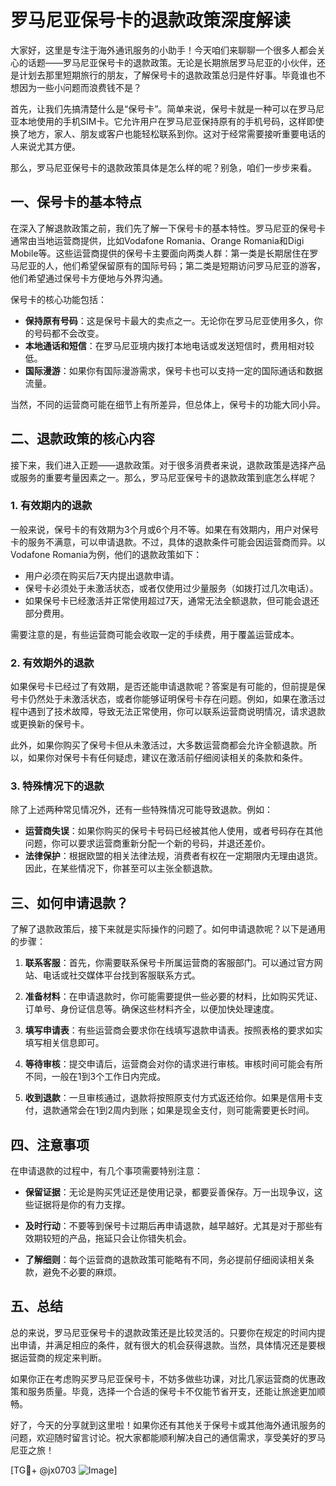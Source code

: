 # 罗马尼亚保号卡的退款政策深度解读

大家好，这里是专注于海外通讯服务的小助手！今天咱们来聊聊一个很多人都会关心的话题——罗马尼亚保号卡的退款政策。无论是长期旅居罗马尼亚的小伙伴，还是计划去那里短期旅行的朋友，了解保号卡的退款政策总归是件好事。毕竟谁也不想因为一些小问题而浪费钱不是？

首先，让我们先搞清楚什么是“保号卡”。简单来说，保号卡就是一种可以在罗马尼亚本地使用的手机SIM卡。它允许用户在罗马尼亚保持原有的手机号码，这样即使换了地方，家人、朋友或客户也能轻松联系到你。这对于经常需要接听重要电话的人来说尤其方便。

那么，罗马尼亚保号卡的退款政策具体是怎么样的呢？别急，咱们一步步来看。

## 一、保号卡的基本特点

在深入了解退款政策之前，我们先了解一下保号卡的基本特性。罗马尼亚的保号卡通常由当地运营商提供，比如Vodafone Romania、Orange Romania和Digi Mobile等。这些运营商提供的保号卡主要面向两类人群：第一类是长期居住在罗马尼亚的人，他们希望保留原有的国际号码；第二类是短期访问罗马尼亚的游客，他们希望通过保号卡方便地与外界沟通。

保号卡的核心功能包括：

- **保持原有号码**：这是保号卡最大的卖点之一。无论你在罗马尼亚使用多久，你的号码都不会改变。
- **本地通话和短信**：在罗马尼亚境内拨打本地电话或发送短信时，费用相对较低。
- **国际漫游**：如果你有国际漫游需求，保号卡也可以支持一定的国际通话和数据流量。

当然，不同的运营商可能在细节上有所差异，但总体上，保号卡的功能大同小异。

## 二、退款政策的核心内容

接下来，我们进入正题——退款政策。对于很多消费者来说，退款政策是选择产品或服务的重要考量因素之一。那么，罗马尼亚保号卡的退款政策到底怎么样呢？

### 1. **有效期内的退款**

一般来说，保号卡的有效期为3个月或6个月不等。如果在有效期内，用户对保号卡的服务不满意，可以申请退款。不过，具体的退款条件可能会因运营商而异。以Vodafone Romania为例，他们的退款政策如下：

- 用户必须在购买后7天内提出退款申请。
- 保号卡必须处于未激活状态，或者仅使用过少量服务（如拨打过几次电话）。
- 如果保号卡已经激活并正常使用超过7天，通常无法全额退款，但可能会退还部分费用。

需要注意的是，有些运营商可能会收取一定的手续费，用于覆盖运营成本。

### 2. **有效期外的退款**

如果保号卡已经过了有效期，是否还能申请退款呢？答案是有可能的，但前提是保号卡仍然处于未激活状态，或者你能够证明保号卡存在问题。例如，如果在激活过程中遇到了技术故障，导致无法正常使用，你可以联系运营商说明情况，请求退款或更换新的保号卡。

此外，如果你购买了保号卡但从未激活过，大多数运营商都会允许全额退款。所以，如果你对保号卡有任何疑虑，建议在激活前仔细阅读相关的条款和条件。

### 3. **特殊情况下的退款**

除了上述两种常见情况外，还有一些特殊情况可能导致退款。例如：

- **运营商失误**：如果你购买的保号卡号码已经被其他人使用，或者号码存在其他问题，你可以要求运营商重新分配一个新的号码，并退还差价。
- **法律保护**：根据欧盟的相关法律法规，消费者有权在一定期限内无理由退货。因此，在某些情况下，你甚至可以主张全额退款。

## 三、如何申请退款？

了解了退款政策后，接下来就是实际操作的问题了。如何申请退款呢？以下是通用的步骤：

1. **联系客服**：首先，你需要联系保号卡所属运营商的客服部门。可以通过官方网站、电话或社交媒体平台找到客服联系方式。
   
2. **准备材料**：在申请退款时，你可能需要提供一些必要的材料，比如购买凭证、订单号、身份证信息等。确保这些材料齐全，以便加快处理速度。

3. **填写申请表**：有些运营商会要求你在线填写退款申请表。按照表格的要求如实填写相关信息即可。

4. **等待审核**：提交申请后，运营商会对你的请求进行审核。审核时间可能会有所不同，一般在1到3个工作日内完成。

5. **收到退款**：一旦审核通过，退款将按照原支付方式返还给你。如果是信用卡支付，退款通常会在1到2周内到账；如果是现金支付，则可能需要更长时间。

## 四、注意事项

在申请退款的过程中，有几个事项需要特别注意：

- **保留证据**：无论是购买凭证还是使用记录，都要妥善保存。万一出现争议，这些证据将是你的有力支撑。
  
- **及时行动**：不要等到保号卡过期后再申请退款，越早越好。尤其是对于那些有效期较短的产品，拖延只会让你错失机会。

- **了解细则**：每个运营商的退款政策可能略有不同，务必提前仔细阅读相关条款，避免不必要的麻烦。

## 五、总结

总的来说，罗马尼亚保号卡的退款政策还是比较灵活的。只要你在规定的时间内提出申请，并满足相应的条件，就有很大的机会获得退款。当然，具体情况还是要根据运营商的规定来判断。

如果你正在考虑购买罗马尼亚保号卡，不妨多做些功课，对比几家运营商的优惠政策和服务质量。毕竟，选择一个合适的保号卡不仅能节省开支，还能让旅途更加顺畅。

好了，今天的分享就到这里啦！如果你还有其他关于保号卡或其他海外通讯服务的问题，欢迎随时留言讨论。祝大家都能顺利解决自己的通信需求，享受美好的罗马尼亚之旅！

[TG💪+ @jx0703 ![Image](https://github.com/user-attachments/assets/dbca1d08-cadb-493c-b0ec-ad6f7a83f270)]